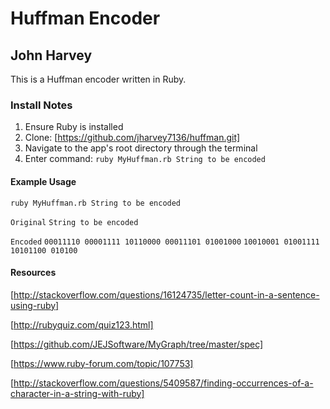 Huffman Encoder
===============

## John Harvey 

This is a Huffman encoder written in Ruby.

### Install Notes
1. Ensure Ruby is installed
2. Clone: [https://github.com/jharvey7136/huffman.git]
3. Navigate to the app's root directory through the terminal
4. Enter command: `ruby MyHuffman.rb String to be encoded`

#### Example Usage

`ruby MyHuffman.rb String to be encoded`

`Original`
`String to be encoded`

`Encoded`
`00011110 00001111 10110000 00011101 01001000`
`10010001 01001111 10101100 010100`


#### Resources
[http://stackoverflow.com/questions/16124735/letter-count-in-a-sentence-using-ruby]

[http://rubyquiz.com/quiz123.html]

[https://github.com/JEJSoftware/MyGraph/tree/master/spec]

[https://www.ruby-forum.com/topic/107753]

[http://stackoverflow.com/questions/5409587/finding-occurrences-of-a-character-in-a-string-with-ruby]
